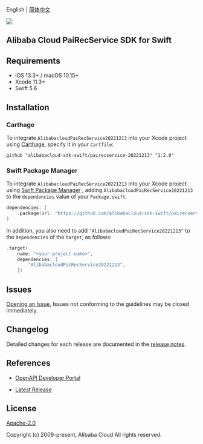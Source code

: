 English | [简体中文](README-CN.md)

![](https://aliyunsdk-pages.alicdn.com/icons/AlibabaCloud.svg)

## Alibaba Cloud PaiRecService SDK for Swift

## Requirements

- iOS 13.3+ / macOS 10.15+
- Xcode 11.3+
- Swift 5.6

## Installation

### Carthage

To integrate `AlibabacloudPaiRecService20221213` into your Xcode project using [Carthage](https://github.com/Carthage/Carthage), specify it in your `Cartfile`:

```ogdl
github "alibabacloud-sdk-swift/pairecservice-20221213" "1.2.0"
```

### Swift Package Manager

To integrate `AlibabacloudPaiRecService20221213` into your Xcode project using [Swift Package Manager](https://swift.org/package-manager/) , adding `AlibabacloudPaiRecService20221213` to the `dependencies` value of your `Package.swift`.

```swift
dependencies: [
    .package(url: "https://github.com/alibabacloud-sdk-swift/pairecservice-20221213.git", from: "1.2.0")
]
```

In addition, you also need to add `"AlibabacloudPaiRecService20221213"` to the `dependencies` of the `target`, as follows:

```swift
.target(
    name: "<your-project-name>",
    dependencies: [
        "AlibabacloudPaiRecService20221213",
    ])
```

## Issues

[Opening an Issue](https://github.com/alibabacloud-sdk-swift/pairecservice-20221213/issues/new), Issues not conforming to the guidelines may be closed immediately.

## Changelog

Detailed changes for each release are documented in the [release notes](./ChangeLog.txt).

## References

* [OpenAPI Developer Portal](https://next.api.alibabacloud.com/home)
- [Latest Release](https://github.com/alibabacloud-sdk-swift/pairecservice-20221213)

## License

[Apache-2.0](http://www.apache.org/licenses/LICENSE-2.0)

Copyright (c) 2009-present, Alibaba Cloud All rights reserved.
